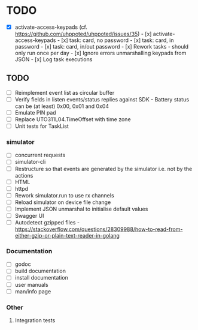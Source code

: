 # TODO

- [x] activate-access-keypads (cf. https://github.com/uhppoted/uhppoted/issues/35)
      - [x] activate-access-keypads
      - [x] task: card, no password
      - [x] task: card, in password
      - [x] task: card, in/out password
      - [x] Rework tasks - should only run once per day
      - [x] Ignore errors unmarshalling keypads from JSON
      - [x] Log task executions

## TODO

- [ ] Reimplement event list as circular buffer
- [ ] Verify fields in listen events/status replies against SDK
      - Battery status can be (at least) 0x00, 0x01 and 0x04
- [ ] Emulate PIN pad
- [ ] Replace UTO311L04.TimeOffset with time zone
- [ ] Unit tests for TaskList

### simulator
- [ ] concurrent requests
- [ ] simulator-cli
- [ ] Restructure so that events are generated by the simulator i.e. not by the actions
- [ ] HTML
- [ ] httpd
- [ ] Rework simulator.run to use rx channels
- [ ] Reload simulator on device file change
- [ ] Implement JSON unmarshal to initialise default values
- [ ] Swagger UI
- [ ] Autodetect gzipped files 
      - https://stackoverflow.com/questions/28309988/how-to-read-from-either-gzip-or-plain-text-reader-in-golang

### Documentation

- [ ] godoc
- [ ] build documentation
- [ ] install documentation
- [ ] user manuals
- [ ] man/info page

### Other

1.  Integration tests
